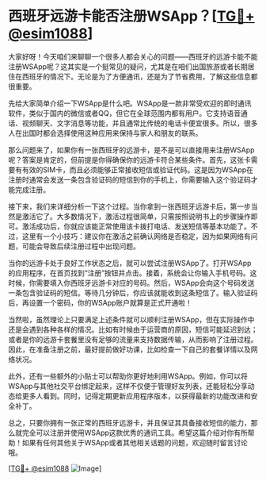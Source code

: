 # 西班牙远游卡能否注册WSApp？[[TG💪+ @esim1088](https://t.me/s/esim1088)]

大家好呀！今天咱们来聊聊一个很多人都会关心的问题——西班牙的远游卡能不能注册WSApp呢？这其实是一个挺常见的疑问，尤其是在咱们出国旅游或者长期居住在西班牙的情况下。无论是为了方便通讯，还是为了节省费用，了解这些信息都很重要。

先给大家简单介绍一下WSApp是什么吧。WSApp是一款非常受欢迎的即时通讯软件，类似于国内的微信或者QQ，但它在全球范围内都有用户。它支持语音通话、视频聊天、文字消息等功能，并且通常比传统的电话卡便宜很多。所以，很多人在出国时都会选择使用这种应用来保持与家人和朋友的联系。

那么问题来了，如果你有一张西班牙的远游卡，是不是可以直接用来注册WSApp呢？答案是肯定的，但前提是你得确保你的远游卡符合某些条件。首先，这张卡需要有有效的SIM卡，而且必须能够正常接收短信或验证代码。这是因为WSApp在注册时通常会发送一条包含验证码的短信到你的手机上，你需要输入这个验证码才能完成注册。

接下来，我们来详细分析一下这个过程。当你拿到一张西班牙远游卡后，第一步当然是激活它了。大多数情况下，激活过程很简单，只需按照说明书上的步骤操作即可。激活成功后，你就应该能正常使用该卡拨打电话、发送短信等基本功能了。不过，这里有一个小技巧：建议你在激活之前确认网络是否稳定，因为如果网络有问题，可能会导致后续注册过程中出现问题。

当你的远游卡处于良好工作状态之后，就可以尝试注册WSApp了。打开WSApp的应用程序，在首页找到“注册”按钮并点击。接着，系统会让你输入手机号码。这时候，你需要填入你西班牙远游卡对应的号码。然后，WSApp会向这个号码发送一条包含验证码的短信。等待几分钟后，你应该就能收到这条短信了。输入验证码后，再设置一个密码，你的WSApp账户就算是正式开通啦！

当然啦，虽然理论上只要满足上述条件就可以顺利注册WSApp，但在实际操作中还是会遇到各种各样的情况。比如有时候由于运营商的原因，短信可能延迟到达；或者是你的远游卡套餐里没有足够的流量来支持数据传输，从而影响了注册过程。因此，在准备注册之前，最好提前做好功课，比如检查一下自己的套餐详情以及网络状况。

此外，还有一些额外的小贴士可以帮助你更好地利用WSApp。例如，你可以将WSApp与其他社交平台绑定起来，这样不仅便于管理好友列表，还能轻松分享动态给更多人看到。同时，记得定期更新应用程序版本，以获得最新的功能改进和安全补丁。

总之，只要你拥有一张正常的西班牙远游卡，并且保证其具备接收短信的能力，那么就完全可以注册并使用WSApp这款优秀的通讯工具。希望这篇介绍对你有所帮助！如果有任何其他关于WSApp或者其他相关话题的问题，欢迎随时留言讨论哦。

[[TG💪+ @esim1088](https://t.me/s/esim1088) ![Image](https://i.postimg.cc/4NQfJmqS/Snipaste-2025-05-13-00-14-12.png)]